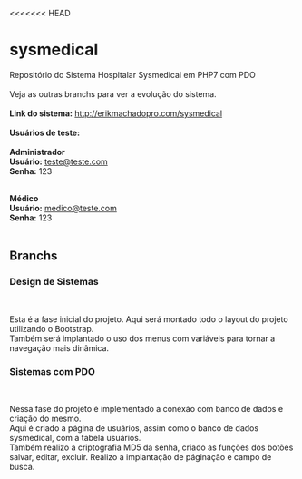 <<<<<<< HEAD
# sysmedical
Repositório do Sistema Hospitalar Sysmedical em PHP7 com PDO
<br><br>
Veja as outras branchs para ver a evolução do sistema.
<br><br>
<strong>Link do sistema:</strong> http://erikmachadopro.com/sysmedical
<br><br>
<strong>Usuários de teste:</strong>
<br><br>
<strong>Administrador</strong><br>
<strong>Usuário:</strong> teste@teste.com<br>
<strong>Senha:</strong> 123<br><br>

<strong>Médico</strong><br>
<strong>Usuário:</strong> medico@teste.com <br>
<strong>Senha:</strong> 123<br><br>

<h2>Branchs</h2>

<h3>Design de Sistemas</h3><br>
<p>Esta é a fase inicial do projeto. Aqui será montado todo o layout do projeto utilizando o Bootstrap.<br>
Também será implantado o uso dos menus com variáveis para tornar a navegação mais dinâmica.
</p>

<h3>Sistemas com PDO</h3><br>
<p>Nessa fase do projeto é implementado a conexão com banco de dados e criação do mesmo.<br>
Aqui é criado a página de usuários, assim como o banco de dados sysmedical, com a tabela usuários.<br>
Também realizo a criptografia MD5 da senha, criado as funções dos botões salvar, editar, excluir.
Realizo a implantação de páginação e campo de busca.
</p>

